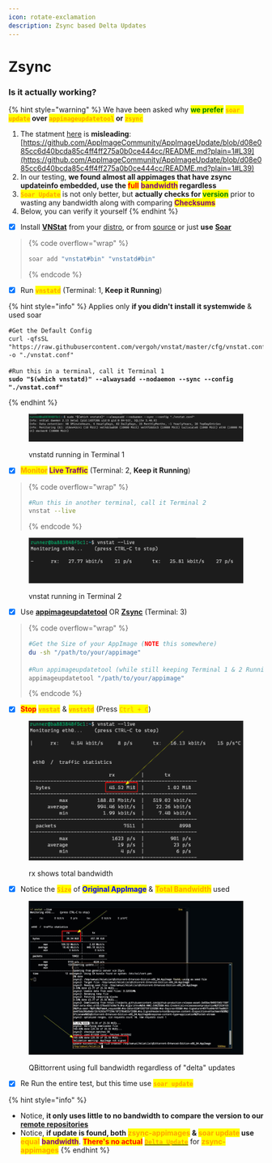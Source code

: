 ```yaml
---
icon: rotate-exclamation
description: Zsync based Delta Updates
---
```


# Zsync

### Is it actually working?

{% hint style="warning" %}
We have been asked why <mark style="color:green;">**we prefer**</mark> <mark style="color:orange;">**`soar update`**</mark>**&#x20;over&#x20;**<mark style="color:orange;">**`appimageupdatetool`**</mark>**&#x20;or&#x20;**<mark style="color:orange;">**`zsync`**</mark>

1. The statment [here](https://github.com/AppImageCommunity/AppImageUpdate/blob/d08e085cc6d40bcda85c4ff4ff275a0b0ce444cc/README.md?plain=1#L39) is **misleading**: [https://github.com/AppImageCommunity/AppImageUpdate/blob/d08e085cc6d40bcda85c4ff4ff275a0b0ce444cc/README.md?plain=1#L39](https://github.com/AppImageCommunity/AppImageUpdate/blob/d08e085cc6d40bcda85c4ff4ff275a0b0ce444cc/README.md?plain=1#L39)
2. In our testing, **we found almost all appimages that have zsync updateinfo embedded, use the&#x20;**<mark style="color:red;">**full**</mark> <mark style="color:purple;">**bandwidth**</mark>**&#x20;regardless**
3. <mark style="color:orange;">**`Soar Update`**</mark> is not only better, but **actually checks for&#x20;**<mark style="color:green;">**version**</mark> prior to wasting any bandwidth along with comparing <mark style="color:purple;">**Checksums**</mark>
4. &#x20;Below, you can verify it yourself
{% endhint %}

* [x] Install [**VNStat**](https://github.com/vergoh/vnstat) from your [distro](https://command-not-found.com/vnstat), or from [source](https://github.com/vergoh/vnstat/blob/master/INSTALL.md) or just **use** [**Soar**](https://github.com/pkgforge/soar)

> {% code overflow="wrap" %}
> ```bash
> soar add "vnstat#bin" "vnstatd#bin"
> ```
> {% endcode %}

* [x] Run <mark style="color:orange;">**`vnstatd`**</mark> (Terminal: 1, **Keep it Running**)

{% hint style="info" %}
Applies only **if you didn't install it systemwide** & used soar

<pre class="language-bash" data-overflow="wrap"><code class="lang-bash">#Get the Default Config
curl -qfsSL "https://raw.githubusercontent.com/vergoh/vnstat/master/cfg/vnstat.conf" -o "./vnstat.conf"

#Run this in a terminal, call it Terminal 1
<strong>sudo "$(which vnstatd)" --alwaysadd --nodaemon --sync --config "./vnstat.conf"
</strong></code></pre>
{% endhint %}

<figure><img src="../../../.gitbook/assets/image (2) (1).png" alt=""><figcaption><p>vnstatd running in Terminal 1</p></figcaption></figure>

* [x] <mark style="color:orange;">**Monitor**</mark>**&#x20;**<mark style="color:purple;">**Live Traffic**</mark> (Terminal: 2, **Keep it Running**)

> {% code overflow="wrap" %}
> ```bash
> #Run this in another terminal, call it Terminal 2
> vnstat --live
> ```
> {% endcode %}

<figure><img src="../../../.gitbook/assets/image (3).png" alt=""><figcaption><p>vnstat running in Terminal 2</p></figcaption></figure>

* [x] Use [**appimageupdatetool**](https://github.com/AppImageCommunity/AppImageUpdate) OR [**Zsync**](https://docs.appimage.org/packaging-guide/optional/updates.html) (Terminal: 3)

> {% code overflow="wrap" %}
> ```bash
> #Get the Size of your AppImage (NOTE this somewhere)
> du -sh "/path/to/your/appimage"
>
> #Run appimageupdatetool (while still keeping Terminal 1 & 2 Running)
> appimageupdatetool "/path/to/your/appimage"
> ```
> {% endcode %}



* [x] <mark style="color:red;">**Stop**</mark> <mark style="color:orange;">**`vnstat`**</mark> & <mark style="color:orange;">**`vnstatd`**</mark> (Press <mark style="color:orange;">`Ctrl + C`</mark>)

<figure><img src="../../../.gitbook/assets/image (5).png" alt=""><figcaption><p>rx shows total bandwidth</p></figcaption></figure>

* [x] Notice the <mark style="color:orange;">**`Size`**</mark> of <mark style="color:blue;">**Original AppImage**</mark> & <mark style="color:orange;">**Total Bandwidth**</mark> used

<figure><img src="../../../.gitbook/assets/image.jpg" alt=""><figcaption><p>QBittorrent using full bandwidth regardless of "delta" updates</p></figcaption></figure>

* [x] Re Run the entire test, but this time use <mark style="color:orange;">**`soar update`**</mark>&#x20;

{% hint style="info" %}
- Notice, **it only uses little to no bandwidth to compare the version to our** [**remote repositories**](https://docs.pkgforge.dev/repositories)
- Notice, **if update is found, both&#x20;**<mark style="color:orange;">**zsync-appimages**</mark>**&#x20;&&#x20;**<mark style="color:orange;">**soar update**</mark>**&#x20;use&#x20;**<mark style="color:orange;">**equal**</mark> <mark style="color:purple;">**bandwidth**</mark>. <mark style="color:red;">**There's no actual**</mark> [<mark style="color:orange;">**`Delta Update`**</mark>](https://en.wikipedia.org/wiki/Delta_update) for <mark style="color:orange;">**zsync-appimages**</mark>
{% endhint %}
